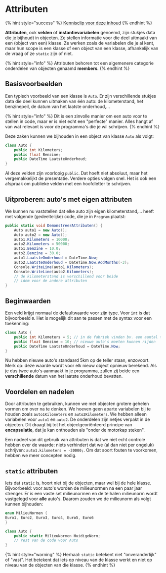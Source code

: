 # Attributen

{% hint style="success" %}
[Kennisclip voor deze inhoud](https://youtu.be/5ZYlm8j8umo)
{% endhint %}

**Attributen**, ook **velden** of **instantievariabelen** genoemd, zijn stukjes data die je bijhoudt in objecten. Ze stellen informatie voor die deel uitmaakt van een \(object van een\) klasse. Ze werken zoals de variabelen die je al kent, maar hun scope is een klasse of een object van een klasse, afhankelijk van de vraag of ze `static` zijn of niet.

{% hint style="info" %}
Attributen behoren tot een algemenere categorie onderdelen van objecten genaamd **members**.
{% endhint %}

## Basisvoorbeelden

Een typisch voorbeeld van een klasse is `Auto`. Er zijn verschillende stukjes data die deel kunnen uitmaken van één auto: de kilometerstand, het benzinepeil, de datum van het laatste onderhoud,...

{% hint style="info" %}
Dit is een zinvolle manier om een auto voor te stellen in code, maar er is niet echt een "perfecte" manier. Alles hangt af van wat relevant is voor de programma's die je wil schrijven.
{% endhint %}

Deze zaken kunnen we bijhouden in een object van klasse `Auto` als volgt:

```csharp
class Auto {
    public int Kilometers;
    public float Benzine;
    public DateTime LaatsteOnderhoud;
}
```

Al deze velden zijn voorlopig `public`. Dat hoeft niet absoluut, maar het vergemakkelijkt de presentatie. Verdere opties volgen snel. Het is ook een afspraak om publieke velden met een hoofdletter te schrijven.

## Uitproberen: auto's met eigen attributen

We kunnen nu vaststellen dat elke auto zijn eigen kilometerstand,... heeft met volgende \(gedeeltelijke\) code, die je in `Program` plaatst:

```csharp
public static void DemonstreerAttributen() {
    Auto auto1 = new Auto();
    Auto auto2 = new Auto();
    auto1.Kilometers = 10000;
    auto2.Kilometers = 50000;
    auto1.Benzine = 10.0;
    auto2.Benzine = 30.0;
    auto1.LaatsteOnderhoud = DateTime.Now;
    auto2.LaatsteOnderhoud = DateTime.Now.AddMonths(-3);
    Console.WriteLine(auto1.Kilometers);
    Console.WriteLine(auto2.Kilometers);
    // de kilometerstand is verschillend voor beide
    // idem voor de andere attributen
}
```

## Beginwaarden

Een veld krijgt normaal de defaultwaarde voor zijn type. Voor `int` is dat bijvoorbeeld `0`. Het is mogelijk dit aan te passen met de syntax voor een toekenning:

```csharp
class Auto {
    public int Kilometers = 5; // in de fabriek vinden bv. een aantal testen plaats
    public float Benzine = 10; // nieuwe auto's moeten kunnen rijden
    public DateTime LaatsteOnderhoud = DateTime.Now;
}
```

Nu hebben nieuwe auto's standaard 5km op de teller staan, enzovoort. Merk op: deze waarde wordt voor elk nieuw object opnieuw berekend. Als je dus twee auto's aanmaakt in je programma, zullen zij beide een **verschillende** datum van het laatste onderhoud bevatten.

## Voordelen en nadelen

Door attributen te gebruiken, kunnen we met objecten grotere gehelen vormen om over na te denken. We hoeven geen aparte variabelen bij te houden zoals `auto1Kilometers` en `auto2Kilometers`. We hebben alleen variabelen voor `auto1` en `auto2`. De onderdelen zijn netjes verpakt in de objecten. Dit draagt bij tot het objectgeoriënteerd principe van **encapsulatie**, dat je kan onthouden als "onder de motorkap steken".

Een nadeel van dit gebruik van attributen is dat we niet echt controle hebben over de waarde: niets verhindert dat we \(al dan niet per ongeluk\) schrijven: `auto1.kilometers = -20000;`. Om dat soort fouten te voorkomen, hebben we meer concepten nodig.

## `static` attributen

Iets dat `static` is, hoort niet bij de objecten, maar wel bij de hele klasse. Bijvoorbeeld: voor auto's worden de milieunormen na een paar jaar strenger. Er is een vaste set milieunormen en de te halen milieunorm wordt vastgelegd voor **alle** auto's. Daarom zouden we de milieunorm als volgt kunnen bijhouden:

```csharp
enum MilieuNormen {
Euro1, Euro2, Euro3, Euro4, Euro5, Euro6
}

class Auto {
    public static MilieuNormen HuidigeNorm;
    // rest van de code voor Auto
}
```

{% hint style="warning" %}
Herhaal: `static` betekent niet "onveranderlijk" of "vast". Het betekent dat iets op niveau van de klasse werkt en niet op niveau van de objecten van die klasse.
{% endhint %}

